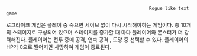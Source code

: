                                                           Rogue like text game

로그라이크 게임은 플레이 중 죽으면 세이브 없이 다시 시작해야하는 게임이다.
총 10개의 스테이지로 구성되어 있으며 스테이지를 증가할 때 마다 플레이어와 몬스터가 더 강력해진다.
플레이어는 전투 중에 공격, 연속 공격 , 도망 중 선택할 수 있다.
플레이어의 HP가 0으로 떨어지면 사망하여 게임이 종료된다.

